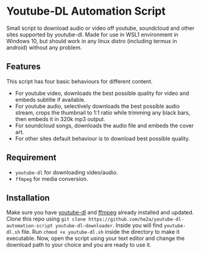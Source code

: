 # Youtube-DL Automation Script

Small script to download audio or video off youtube, soundcloud and other sites supported by youtube-dl. Made for use in WSL1 environment in Windows 10, but should work in any linux distro (including termux in android) without any problem. 

## Features
This script has four basic behaviours for different content.
- For youtube video, downloads the best possible quality for video and embeds subtitle if available. 
- For youtube audio, selectively downloads the best possible audio stream, crops the thumbnail to 1:1 ratio while trimming any black bars, then embeds it in 320k mp3 output.
- For soundcloud songs, downloads the audio file and embeds the cover art. 
- For other sites default behaviour is to download best possible quality.

## Requirement
- `youtube-dl` for downloading video/audio.
- `ffmpeg` for media conversion.

## Installation
Make sure you have [youtube-dl](https://github.com/ytdl-org/youtube-dl) and [ffmpeg](https://github.com/FFmpeg/FFmpeg) already installed and updated. Clone this repo using `git clone https://github.com/he2a/youtube-dl-automation-script youtube-dl-downloader`. Inside you will find `youtube-dl.sh` file. Run `chmod +x youtube-dl.sh` inside the directory to make it executable. Now, open the script using your text editor and change the download path to your choice and you are ready to use it.
